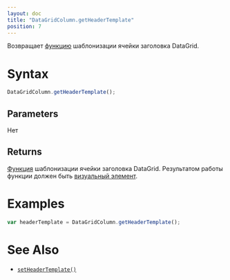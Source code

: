 ```yaml
---
layout: doc
title: "DataGridColumn.getHeaderTemplate"
position: 7
---
```


Возвращает [функцию](../../../../Core/Script/) шаблонизации ячейки заголовка DataGrid.

# Syntax

```js
DataGridColumn.getHeaderTemplate();
```

## Parameters

Нет

## Returns

[Функция](../../../../Core/Script/) шаблонизации ячейки заголовка DataGrid. Результатом работы функции должен быть [визуальный элемент](../../../../Core/Elements/Element/).

# Examples

```js
var headerTemplate = DataGridColumn.getHeaderTemplate();
```

# See Also

* [`setHeaderTemplate()`](../DataGridColumn.setHeaderTemplate/)
